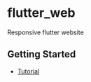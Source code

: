 # flutter_web

Responsive flutter website

## Getting Started
- [Tutorial](https://www.youtube.com/watch?v=-nRB83GM-8g&t=4841s)